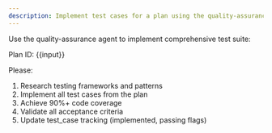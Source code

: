 ```yaml
---
description: Implement test cases for a plan using the quality-assurance agent
---
```


Use the quality-assurance agent to implement comprehensive test suite:

Plan ID: {{input}}

Please:
1. Research testing frameworks and patterns
2. Implement all test cases from the plan
3. Achieve 90%+ code coverage
4. Validate all acceptance criteria
5. Update test_case tracking (implemented, passing flags)